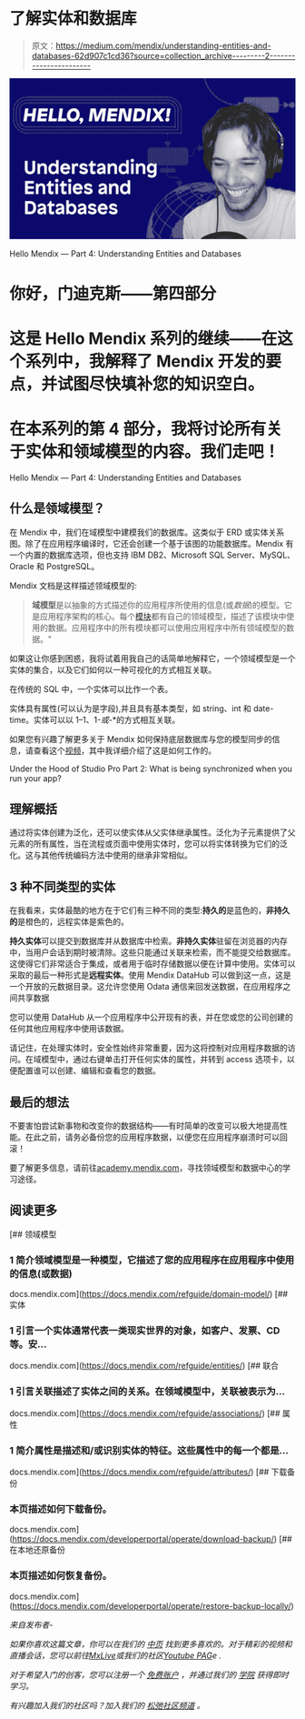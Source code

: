 # 了解实体和数据库

> 原文：<https://medium.com/mendix/understanding-entities-and-databases-62d907c1cd36?source=collection_archive---------2----------------------->

![](img/15425a4c0f2ce8461d60650ce24c7578.png)

Hello Mendix — Part 4: Understanding Entities and Databases

# 你好，门迪克斯——第四部分

# 这是 Hello Mendix 系列的继续——在这个系列中，我解释了 Mendix 开发的要点，并试图尽快填补您的知识空白。

# 在本系列的第 4 部分，我将讨论所有关于实体和领域模型的内容。我们走吧！

Hello Mendix — Part 4: Understanding Entities and Databases

## 什么是领域模型？

在 Mendix 中，我们在域模型中建模我们的数据库。这类似于 ERD 或实体关系图。除了在应用程序编译时，它还会创建一个基于该图的功能数据库。Mendix 有一个内置的数据库选项，但也支持 IBM DB2、Microsoft SQL Server、MySQL、Oracle 和 PostgreSQL。

Mendix 文档是这样描述领域模型的:

> **域模型**是以抽象的方式描述你的应用程序所使用的信息(或*数据*)的模型。它是应用程序架构的核心。每个[模块](https://docs.mendix.com/refguide/modules/)都有自己的领域模型，描述了该模块中使用的数据。应用程序中的所有模块都可以使用应用程序中所有领域模型的数据。"

如果这让你感到困惑，我将试着用我自己的话简单地解释它，一个领域模型是一个实体的集合，以及它们如何以一种可视化的方式相互关联。

在传统的 SQL 中，一个实体可以比作一个表。

实体具有属性(可以认为是字段),并且具有基本类型，如 string、int 和 date-time。实体可以以 1–1、1-*或*-*的方式相互关联。

如果您有兴趣了解更多关于 Mendix 如何保持底层数据库与您的模型同步的信息，请查看这个[视频](https://youtu.be/RfEwetNr0Qs)，其中我详细介绍了这是如何工作的。

Under the Hood of Studio Pro Part 2: What is being synchronized when you run your app?

## 理解概括

通过将实体创建为泛化，还可以使实体从父实体继承属性。泛化为子元素提供了父元素的所有属性，当在流程或页面中使用实体时，您可以将实体转换为它们的泛化。这与其他传统编码方法中使用的继承非常相似。

## 3 种不同类型的实体

在我看来，实体最酷的地方在于它们有三种不同的类型:**持久的**是蓝色的，**非持久的**是橙色的，远程实体是紫色的。

**持久实体**可以提交到数据库并从数据库中检索。**非持久实体**驻留在浏览器的内存中，当用户会话到期时被清除。这些只能通过关联来检索，而不能提交给数据库。这使得它们非常适合于集成，或者用于临时存储数据以便在计算中使用。实体可以采取的最后一种形式是**远程实体**。使用 Mendix DataHub 可以做到这一点，这是一个开放的元数据目录。这允许您使用 Odata 通信来回发送数据，在应用程序之间共享数据

您可以使用 DataHub 从一个应用程序中公开现有的表，并在您或您的公司创建的任何其他应用程序中使用该数据。

请记住，在处理实体时，安全性始终非常重要，因为这将控制对应用程序数据的访问。在域模型中，通过右键单击打开任何实体的属性，并转到 access 选项卡，以便配置谁可以创建、编辑和查看您的数据。

## 最后的想法

不要害怕尝试新事物和改变你的数据结构——有时简单的改变可以极大地提高性能。在此之前，请务必备份您的应用程序数据，以便您在应用程序崩溃时可以回滚！

要了解更多信息，请前往[academy.mendix.com](https://academy.mendix.com/link/home)，寻找领域模型和数据中心的学习途径。

## 阅读更多

 [## 领域模型

### 1 简介领域模型是一种模型，它描述了您的应用程序在应用程序中使用的信息(或数据)

docs.mendix.com](https://docs.mendix.com/refguide/domain-model/)  [## 实体

### 1 引言一个实体通常代表一类现实世界的对象，如客户、发票、CD 等。安…

docs.mendix.com](https://docs.mendix.com/refguide/entities/)  [## 联合

### 1 引言关联描述了实体之间的关系。在领域模型中，关联被表示为…

docs.mendix.com](https://docs.mendix.com/refguide/associations/)  [## 属性

### 1 简介属性是描述和/或识别实体的特征。这些属性中的每一个都是…

docs.mendix.com](https://docs.mendix.com/refguide/attributes/)  [## 下载备份

### 本页描述如何下载备份。

docs.mendix.com](https://docs.mendix.com/developerportal/operate/download-backup/)  [## 在本地还原备份

### 本页描述如何恢复备份。

docs.mendix.com](https://docs.mendix.com/developerportal/operate/restore-backup-locally/) 

*来自发布者-*

*如果你喜欢这篇文章，你可以在我们的* [*中页*](https://medium.com/mendix) *找到更多喜欢的。对于精彩的视频和直播会话，您可以前往*[*MxLive*](https://www.mendix.com/live/)*或我们的社区*[*Youtube PAG*](https://www.youtube.com/c/MendixCommunity/community)*e .*

*对于希望入门的创客，您可以注册一个* [*免费账户*](https://signup.mendix.com/link/signup/?source=direct) *，并通过我们的* [*学院*](https://academy.mendix.com/link/home) *获得即时学习。*

*有兴趣加入我们的社区吗？加入我们的* [*松弛社区频道*](https://join.slack.com/t/mendixcommunity/shared_invite/zt-hwhwkcxu-~59ywyjqHlUHXmrw5heqpQ) *。*